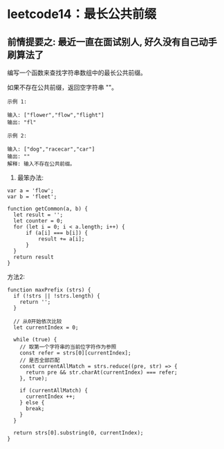 # leetcode14：最长公共前缀

## 前情提要之: 最近一直在面试别人, 好久没有自己动手刷算法了

编写一个函数来查找字符串数组中的最长公共前缀。

如果不存在公共前缀，返回空字符串 ""。

```
示例 1:

输入: ["flower","flow","flight"]
输出: "fl"
```

```
示例 2:

输入: ["dog","racecar","car"]
输出: ""
解释: 输入不存在公共前缀。
```

1. 最笨办法:

```
var a = 'flow';
var b = 'fleet';

function getCommon(a, b) {
  let result = '';
  let counter = 0;
  for (let i = 0; i < a.length; i++) {
      if (a[i] === b[i]) {
          result += a[i];
      }
  }
  return result
}
```

方法2:  

```
function maxPrefix (strs) {
  if (!strs || !strs.length) {
    return '';
  }

  // 从0开始依次比较
  let currentIndex = 0;

  while (true) {
    // 取第一个字符串的当前位字符作为参照
    const refer = strs[0][currentIndex];
    // 是否全部匹配
    const currentAllMatch = strs.reduce((pre, str) => {
      return pre && str.charAt(currentIndex) === refer;
    }, true);

    if (currentAllMatch) {
      currentIndex ++;
    } else {
      break;
    }
  }

  return strs[0].substring(0, currentIndex);
}
```
